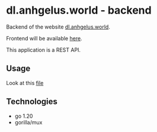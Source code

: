 # dl.anhgelus.world - backend

Backend of the website [dl.anhgelus.world](https://dl.anhgelus.world/).

Frontend will be available [here](https://github.com/anhgelus/websites).

This application is a REST API.

## Usage

Look at this [file](docs/specifications.md)

## Technologies

- go 1.20
- gorilla/mux
